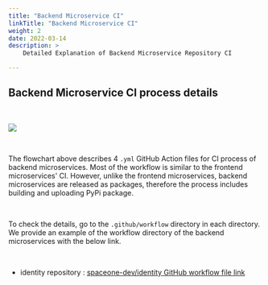 ```yaml
---
title: "Backend Microservice CI"
linkTitle: "Backend Microservice CI"
weight: 2
date: 2022-03-14
description: >
    Detailed Explanation of Backend Microservice Repository CI

---
```


## Backend Microservice CI process details

</br>

![](/docs/developers/CICD/backend-microservice-ci/img/backend_microservice_ci.png)

</br>

The flowchart above describes 4 `.yml` GitHub Action files for CI process of backend microservices. Most of the workflow is similar to the frontend microservices' CI. However, unlike the frontend microservices, backend microservices are released as packages, therefore the process includes building and uploading PyPi package. 

</br>

To check the details, go to the `.github/workflow` directory in each directory. We provide an example of the workflow directory of the backend microservices with the below link. 

</br>

* identity repository : [spaceone-dev/identity GitHub workflow file link](https://github.com/spaceone-dev/identity/tree/master/.github/workflows)

